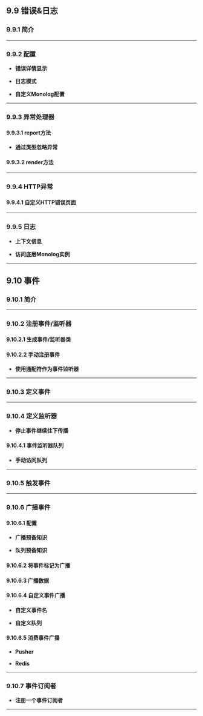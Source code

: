 ## 9.9 错误&日志

### 9.9.1 简介


-----

### 9.9.2 配置

* **错误详情显示**

* **日志模式**

* **自定义Monolog配置**


-----

### 9.9.3 异常处理器

#### 9.9.3.1 report方法

* **通过类型忽略异常**

#### 9.9.3.2 render方法

----

### 9.9.4 HTTP异常

#### 9.9.4.1 自定义HTTP错误页面

-----

### 9.9.5 日志

* **上下文信息**

* **访问底层Monolog实例**


-----


## 9.10 事件

### 9.10.1 简介



-----

### 9.10.2 注册事件/监听器

#### 9.10.2.1 生成事件/监听器类

#### 9.10.2.2 手动注册事件

* **使用通配符作为事件监听器**


-----

### 9.10.3 定义事件


-----

### 9.10.4 定义监听器

* **停止事件继续往下传播**

#### 9.10.4.1 事件监听器队列

* **手动访问队列**


----

### 9.10.5 触发事件


----

### 9.10.6 广播事件

#### 9.10.6.1 配置

* **广播预备知识**

* **队列预备知识**

#### 9.10.6.2 将事件标记为广播

#### 9.10.6.3 广播数据

#### 9.10.6.4 自定义事件广播

* **自定义事件名**

* **自定义队列**

#### 9.10.6.5 消费事件广播

* **Pusher**

* **Redis**


-----

### 9.10.7 事件订阅者

* **注册一个事件订阅者**


------